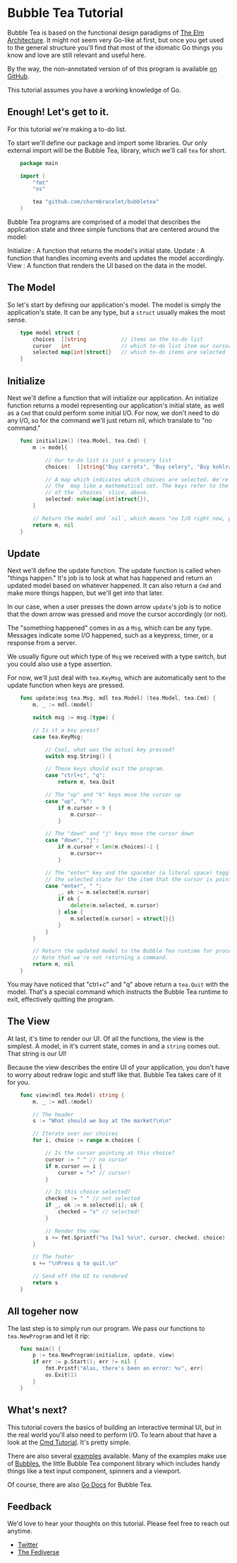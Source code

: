 # Bubble Tea Tutorial

Bubble Tea is based on the functional design paradigms of [The Elm
Architecture][elm]. It might not seem very Go-like at first, but once you get
used to the general structure you'll find that most of the idomatic Go things
you know and love are still relevant and useful here.

By the way, the non-annotated version of of this program is available
[on GitHub](https://github.com/charmbracelet/bubbletea/master/tutorials/basics).

This tutorial assumes you have a working knowledge of Go.

[elm]: https://guide.elm-lang.org/architecture/

## Enough! Let's get to it.

For this tutorial we're making a to-do list.

To start we'll define our package and import some libraries. Our only external
import will be the Bubble Tea, library, which we'll call `tea` for short.

```go
    package main

    import (
        "fmt"
        "os"

        tea "github.com/charmbracelet/bubbletea"
    )
```

Bubble Tea programs are comprised of a model that describes the application
state and three simple functions that are centered around the model:

Initialize
: A function that returns the model's initial state.
Update
: A function that handles incoming events and updates the model accordingly.
View
: A function that renders the UI based on the data in the model.

## The Model

So let's start by defining our application's model. The model is simply the
application's state. It can be any type, but a `struct` usually makes the most
sense.

```go
    type model struct {
        choices  []string           // items on the to-do list
        cursor   int                // which to-do list item our cursor is pointing at
        selected map[int]struct{}   // which to-do items are selected
    }
```

## Initialize

Next we'll define a function that will initialize our application. An
initialize function returns a model representing our application's initial
state, as well as a `Cmd` that could perform some initial I/O. For now, we
don't need to do any I/O, so for the command we'll just return nil, which
translate to "no command."

```go
    func initialize() (tea.Model, tea.Cmd) {
        m := model{

            // Our to-do list is just a grocery list
            choices:  []string{"Buy carrots", "Buy celery", "Buy kohlrabi"},

            // A map which indicates which choices are selected. We're using
            // the  map like a mathematical set. The keys refer to the indexes
            // of the `choices` slice, above.
            selected: make(map[int]struct{}),
        }

        // Return the model and `nil`, which means "no I/O right now, please."
        return m, nil
    }
```

## Update

Next we'll define the update function. The update function is called when
"things happen." It's job is to look at what has happened and return an
updated model based on whatever happened. It can also return a `Cmd` and make
more things happen, but we'll get into that later.

In our case, when a user presses the down arrow `update`'s job is to notice
that the down arrow was pressed and move the cursor accordingly (or not).

The "something happened" comes in as a `Msg`, which can be any type. Messages
indicate some I/O happened, such as a keypress, timer, or a response from
a server.

We usually figure out which type of `Msg` we received with a type switch, but
you could also use a type assertion.

For now, we'll just deal with `tea.KeyMsg`, which are automatically sent to
the update function when keys are pressed.

```go
    func update(msg tea.Msg, mdl tea.Model) (tea.Model, tea.Cmd) {
        m, _ := mdl.(model)

        switch msg := msg.(type) {

        // Is it a key press?
        case tea.KeyMsg:

            // Cool, what was the actual key pressed?
            switch msg.String() {

            // These keys should exit the program.
            case "ctrl+c", "q":
                return m, tea.Quit

            // The "up" and "k" keys move the cursor up
            case "up", "k":
                if m.cursor > 0 {
                    m.cursor--
                }

            // The "down" and "j" keys move the cursor down
            case "down", "j":
                if m.cursor < len(m.choices)-1 {
                    m.cursor++
                }

            // The "enter" key and the spacebar (a literal space) toggle
            // the selected state for the item that the cursor is pointing at.
            case "enter", " ":
                _, ok := m.selected[m.cursor]
                if ok {
                    delete(m.selected, m.cursor)
                } else {
                    m.selected[m.cursor] = struct{}{}
                }
            }
        }

        // Return the updated model to the Bubble Tea runtime for processing.
        // Note that we're not returning a command.
        return m, nil
    }
```

You may have noticed that "ctrl+c" and "q" above return a `tea.Quit` with the
model. That's a special command which instructs the Bubble Tea runtime to exit,
effectively quitting the program.

## The View

At last, it's time to render our UI. Of all the functions, the view is the
simplest. A model, in it's current state, comes in and a `string` comes out.
That string is our UI!

Because the view describes the entire UI of your application, you don't have
to worry about redraw logic and stuff like that. Bubble Tea takes care of it
for you.

```go
    func view(mdl tea.Model) string {
        m, _ := mdl.(model)

        // The header
        s := "What should we buy at the market?\n\n"

        // Iterate over our choices
        for i, choice := range m.choices {

            // Is the cursor pointing at this choice?
            cursor := " " // no cursor
            if m.cursor == i {
                cursor = ">" // cursor!
            }

            // Is this choice selected?
            checked := " " // not selected
            if _, ok := m.selected[i]; ok {
                checked = "x" // selected!
            }

            // Render the row
            s += fmt.Sprintf("%s [%s] %s\n", cursor, checked, choice)
        }

        // The footer
        s += "\nPress q to quit.\n"

        // Send off the UI to rendered
        return s
    }
```

## All togeher now

The last step is to simply run our program. We pass our functions to
`tea.NewProgram` and let it rip:

```go
    func main() {
        p := tea.NewProgram(initialize, update, view)
        if err := p.Start(); err != nil {
            fmt.Printf("Alas, there's been an error: %v", err)
            os.Exit(1)
        }
    }
```

## What's next?

This tutorial covers the basics of building an interactive terminal UI, but
in the real world you'll also need to perform I/O. To learn about that have a
look at the [Cmd Tutorial][cmd]. It's pretty simple.

There are also several [examples][examples] available. Many of the examples
make use of [Bubbles][bubbles], the little Bubble Tea component library which
includes handy things like a text input component, spinners and a viewport.

Of course, there are also [Go Docs][docs] for Bubble Tea.

[cmd]: http://github.com/charmbracelet/bubbletea/tree/master/tutorials/cmds/
[examples]: http://github.com/charmbracelet/bubbletea/tree/master/examples
[bubbles]: https://github.com/charmbracelet/bubbles
[docs]: https://pkg.go.dev/github.com/charmbracelet/glow?tab=doc

## Feedback

We'd love to hear your thoughts on this tutorial. Please feel free to reach out
anytime.

* [Twitter](https://twitter.com/charmcli)
* [The Fediverse](https://mastodon.technology/@charm)
